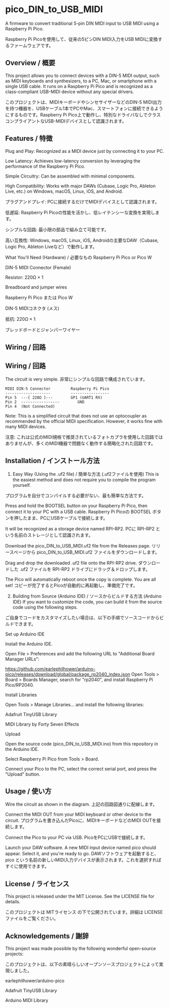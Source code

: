 # pico_DIN_to_USB_MIDI

A firmware to convert traditional 5-pin DIN MIDI input to USB MIDI using a Raspberry Pi Pico.

Raspberry Pi Picoを使用して、従来の5ピンDIN MIDI入力をUSB MIDIに変換するファームウェアです。

Overview / 概要
-
This project allows you to connect devices with a DIN-5 MIDI output, such as MIDI keyboards and synthesizers, to a PC, Mac, or smartphone with a single USB cable. It runs on a Raspberry Pi Pico and is recognized as a class-compliant USB-MIDI device without any special drivers.

このプロジェクトは、MIDIキーボードやシンセサイザーなどのDIN-5 MIDI出力を持つ機器を、USBケーブル1本でPCやMac、スマートフォンに接続できるようにするものです。Raspberry Pi Pico上で動作し、特別なドライバなしでクラスコンプライアントなUSB-MIDIデバイスとして認識されます。

Features / 特徴
-
Plug and Play: Recognized as a MIDI device just by connecting it to your PC.

Low Latency: Achieves low-latency conversion by leveraging the performance of the Raspberry Pi Pico.

Simple Circuitry: Can be assembled with minimal components.

High Compatibility: Works with major DAWs (Cubase, Logic Pro, Ableton Live, etc.) on Windows, macOS, Linux, iOS, and Android.

プラグアンドプレイ: PCに接続するだけでMIDIデバイスとして認識されます。

低遅延: Raspberry Pi Picoの性能を活かし、低レイテンシーな変換を実現します。

シンプルな回路: 最小限の部品で組み立て可能です。

高い互換性: Windows, macOS, Linux, iOS, Androidの主要なDAW（Cubase, Logic Pro, Ableton Liveなど）で動作します。

What You'll Need (Hardware) / 必要なもの
Raspberry Pi Pico or Pico W

DIN-5 MIDI Connector (Female)

Resistor: 220Ω × 1

Breadboard and jumper wires

Raspberry Pi Pico または Pico W

DIN-5 MIDIコネクタ (メス)

抵抗: 220Ω × 1

ブレッドボードとジャンパーワイヤー

Wiring / 回路
-
## Wiring / 回路

The circuit is very simple.
非常にシンプルな回路で構成されています。

```text
MIDI DIN-5 Connector         Raspberry Pi Pico
--------------------         -----------------
Pin 5  ---[ 220Ω ]---        GP1 (UART1 RX)
Pin 2  -----------------        GND
Pin 4  (Not Connected)
```

Note: This is a simplified circuit that does not use an optocoupler as recommended by the official MIDI specification. However, it works fine with many MIDI devices.

注意: これは公式のMIDI規格で推奨されているフォトカプラを使用した回路ではありませんが、多くのMIDI機器で問題なく動作する簡略化された回路です。

Installation / インストール方法
-
1. Easy Way (Using the .uf2 file) / 簡単な方法 (.uf2ファイルを使用)
This is the easiest method and does not require you to compile the program yourself.

プログラムを自分でコンパイルする必要がない、最も簡単な方法です。

Press and hold the BOOTSEL button on your Raspberry Pi Pico, then connect it to your PC with a USB cable. Raspberry Pi Picoの BOOTSEL ボタンを押したまま、PCにUSBケーブルで接続します。

It will be recognized as a storage device named RPI-RP2. PCに RPI-RP2 という名前のストレージとして認識されます。

Download the pico_DIN_to_USB_MIDI.uf2 file from the Releases page. リリースページから pico_DIN_to_USB_MIDI.uf2 ファイルをダウンロードします。

Drag and drop the downloaded .uf2 file onto the RPI-RP2 drive. ダウンロードした .uf2 ファイルを RPI-RP2 ドライブにドラッグ＆ドロップします。

The Pico will automatically reboot once the copy is complete. You are all set! コピーが完了するとPicoが自動的に再起動し、準備完了です。

2. Building from Source (Arduino IDE) / ソースからビルドする方法 (Arduino IDE)
If you want to customize the code, you can build it from the source code using the following steps.

ご自身でコードをカスタマイズしたい場合は、以下の手順でソースコードからビルドできます。

Set up Arduino IDE

Install the Arduino IDE.

Open File > Preferences and add the following URL to "Additional Board Manager URLs":

https://github.com/earlephilhower/arduino-pico/releases/download/global/package_rp2040_index.json
Open Tools > Board > Boards Manager, search for "rp2040", and install Raspberry Pi Pico/RP2040.

Install Libraries

Open Tools > Manage Libraries... and install the following libraries:

Adafruit TinyUSB Library

MIDI Library by Forty Seven Effects

Upload

Open the source code (pico_DIN_to_USB_MIDI.ino) from this repository in the Arduino IDE.

Select Raspberry Pi Pico from Tools > Board.

Connect your Pico to the PC, select the correct serial port, and press the "Upload" button.

Usage / 使い方
-
Wire the circuit as shown in the diagram. 上記の回路図通りに配線します。

Connect the MIDI OUT from your MIDI keyboard or other device to the circuit. プログラムを書き込んだPicoに、MIDIキーボードなどのMIDI OUTを接続します。

Connect the Pico to your PC via USB. PicoをPCにUSBで接続します。

Launch your DAW software. A new MIDI input device named pico should appear. Select it, and you're ready to go. DAWソフトウェアを起動すると、pico という名前の新しいMIDI入力デバイスが表示されます。これを選択すればすぐに使用できます。

License / ライセンス
-
This project is released under the MIT License. See the LICENSE file for details.

このプロジェクトは MITライセンス の下で公開されています。詳細は LICENSE ファイルをご覧ください。

Acknowledgements / 謝辞
-
This project was made possible by the following wonderful open-source projects:

このプロジェクトは、以下の素晴らしいオープンソースプロジェクトによって実現しました。

earlephilhower/arduino-pico

Adafruit TinyUSB Library

Arduino MIDI Library
